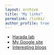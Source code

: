 ```yaml
---
layout: archive
title: "My links"
permalink: /links/
author_profile: true
---
```


* [Harada lab](https://www.roboticmanipulation.org/)
* [My Google site](https://sites.google.com/view/wangyan94/home)
* [Interesting blogs](https://sites.google.com/view/wangyan94/blog)
